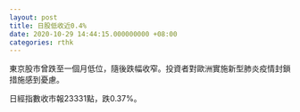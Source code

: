 ```yaml
---
layout: post
title: 日股低收近0.4%
date: 2020-10-29 14:44:15.000000000 +08:00
categories: rthk
---
```


東京股市曾跌至一個月低位，隨後跌幅收窄。投資者對歐洲實施新型肺炎疫情封鎖措施感到憂慮。

日經指數收市報23331點，跌0.37%。
